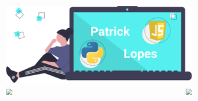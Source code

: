 <img src="patrick_lopes.png" />

<p style="display:flex;justify-content:space-between;">
  <img align="center" src="https://github-readme-stats.vercel.app/api?username=patlopes&theme=default&show_icons=true" />
  <img align="center" src="https://github-readme-stats.vercel.app/api/top-langs/?username=patlopes&layout=compact" />
</p>
